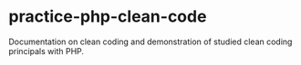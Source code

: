 # practice-php-clean-code
Documentation on clean coding and demonstration of studied clean coding principals with PHP.

